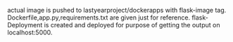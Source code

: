 actual image is pushed to lastyearproject/dockerapps with flask-image tag.
Dockerfile,app.py,requirements.txt are given just for reference.
flask-Deployment is created and deployed for purpose of getting the output on localhost:5000. 
